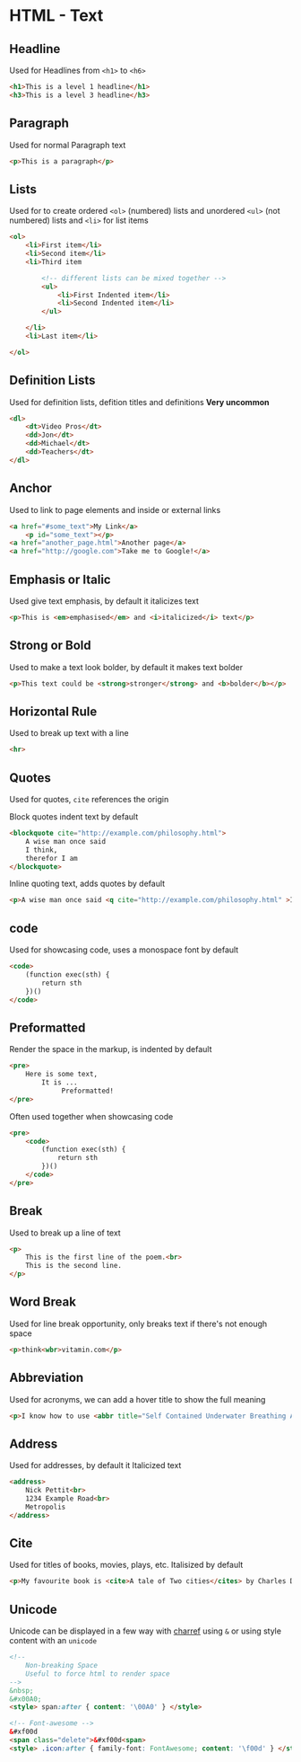 # HTML - Text

## Headline
Used for Headlines from `<h1>` to `<h6>`

```html
<h1>This is a level 1 headline</h1>
<h3>This is a level 3 headline</h3>
```

## Paragraph
Used for normal Paragraph text

```html
<p>This is a paragraph</p>
```

## Lists


Used for to create ordered `<ol>` (numbered) lists and unordered `<ul>` (not numbered) lists and `<li>` for list items

```html
<ol>
	<li>First item</li>
	<li>Second item</li>
	<li>Third item

		<!-- different lists can be mixed together -->
		<ul>
			<li>First Indented item</li>
			<li>Second Indented item</li>
		</ul>

	</li>
	<li>Last item</li>

</ol>
```

## Definition Lists
Used for definition lists, defition titles and definitions **Very uncommon**

```html
<dl>
	<dt>Video Pros</dt>
	<dd>Jon</dt>
	<dd>Michael</dt>
	<dd>Teachers</dt>
</dl>
```

## Anchor
Used to link to page elements and inside or external links

```html
<a href="#some_text">My Link</a>
	<p id="some_text"></p>
<a href="another_page.html">Another page</a>
<a href="http://google.com">Take me to Google!</a>
```

## Emphasis or Italic
Used give text emphasis, by default it italicizes text

```html
<p>This is <em>emphasised</em> and <i>italicized</i> text</p>
```

## Strong or Bold
Used to make a text look bolder, by default it makes text bolder

```html
<p>This text could be <strong>stronger</strong> and <b>bolder</b></p>
```

## Horizontal Rule
Used to break up text with a line

```html
<hr>
```

## Quotes
Used for quotes, `cite` references the origin

Block quotes indent text by default
```html
<blockquote cite="http://example.com/philosophy.html">
	A wise man once said
	I think,
	therefor I am
</blockquote>
```
Inline quoting text, adds quotes by default

```html
<p>A wise man once said <q cite="http://example.com/philosophy.html" >I think, therefor I am</q></p>
```

## code
Used for showcasing code, uses a monospace font by default

```html
<code>
	(function exec(sth) {
		return sth
	})()
</code>
```

## Preformatted
Render the space in the markup, is indented by default

```html
<pre>
	Here is some text,
		It is ...
			 Preformatted!
</pre>
```

Often used together when showcasing code
```html
<pre>
	<code>
		(function exec(sth) {
			return sth
		})()
	</code>
</pre>
```

## Break
Used to break up a line of text

```html
<p>
	This is the first line of the poem.<br>
	This is the second line.
</p>
```

## Word Break
Used for line break opportunity, only breaks text if there's not enough space

```html
<p>think<wbr>vitamin.com</p>
```

## Abbreviation
Used for acronyms, we can add a hover title to show the full meaning

```html
<p>I know how to use <abbr title="Self Contained Underwater Breathing Apparatus">SCUBA</abbr> gear.</p>
```


## Address
Used for addresses, by default it Italicized text

```html
<address>
	Nick Pettit<br>
	1234 Example Road<br>
	Metropolis
</address>
```


## Cite
Used for titles of books, movies, plays, etc. Italisized by default

```html
<p>My favourite book is <cite>A tale of Two cities</cites> by Charles Dickens.</p>
```


## Unicode
Unicode can be displayed in a few way with [charref](https://dev.w3.org/html5/html-author/charref) using `&` or using style content with an `unicode`

```html
<!--
	Non-breaking Space
	Useful to force html to render space
-->
&nbsp;
&#x00A0;
<style> span:after { content: '\00A0' } </style>
```

```html
<!-- Font-awesome -->
&#xf00d
<span class="delete">&#xf00d<span>
<style> .icon:after { family-font: FontAwesome; content: '\f00d' } </style>
```
